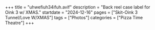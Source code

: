+++
title = "uhwefiuh34ifuh.avif"
description = "Back reel case label for Oink 3 w/ XMAS."
startdate = "2024-12-16"
pages = ["Skit-Oink 3 Tunnel/Love W/XMAS"]
tags = ["Photos"]
categories = ["Pizza Time Theatre"]
+++
